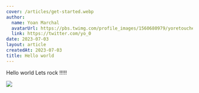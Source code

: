 ```yaml
---
cover: /articles/get-started.webp
author:
  name: Yoan Marchal
  avatarUrl: https://pbs.twimg.com/profile_images/1560680979/yoretouche1_bigger.jpg
  link: https://twitter.com/yo_0
date: 2023-07-03
layout: article
createdAt: 2023-07-03
title: Hello world
---
```

Hello world 
Lets rock  !!!!!

![](/img/capture-d’écran-du-2023-07-03-09-04-06.png)